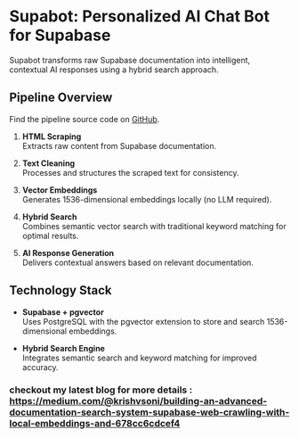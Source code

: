 # Supabot: Personalized AI Chat Bot for Supabase

Supabot transforms raw Supabase documentation into intelligent, contextual AI responses using a hybrid search approach.

## Pipeline Overview


Find the pipeline source code on [GitHub](https://github.com/krishvsoni/embedding-local).
1. **HTML Scraping**  
    Extracts raw content from Supabase documentation.

2. **Text Cleaning**  
    Processes and structures the scraped text for consistency.

3. **Vector Embeddings**  
    Generates 1536-dimensional embeddings locally (no LLM required).

4. **Hybrid Search**  
    Combines semantic vector search with traditional keyword matching for optimal results.

5. **AI Response Generation**  
    Delivers contextual answers based on relevant documentation.

## Technology Stack

- **Supabase + pgvector**  
  Uses PostgreSQL with the pgvector extension to store and search 1536-dimensional embeddings.

- **Hybrid Search Engine**  
  Integrates semantic search and keyword matching for improved accuracy.


### checkout my latest blog for more details : https://medium.com/@krishvsoni/building-an-advanced-documentation-search-system-supabase-web-crawling-with-local-embeddings-and-678cc6cdcef4
